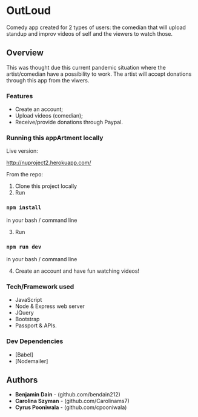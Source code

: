 # OutLoud

Comedy app created for 2 types of users: the comedian that will upload standup and improv videos of self and the viewers to watch those.

## Overview

This was thought due this current pandemic situation where the artist/comedian have a possibility to work.
The artist will accept donations through this app from the viwers.

### Features

- Create an account;
- Upload videos (comedian);
- Receive/provide donations through Paypal.

### Running this appArtment locally

Live version:

http://nuproject2.herokuapp.com/

From the repo:

1. Clone this project locally
2. Run

### `npm install`

in your bash / command line

3. Run

### `npm run dev`

in your bash / command line

4. Create an account and have fun watching videos!

### Tech/Framework used

- JavaScript  
- Node & Express web server
- JQuery
- Bootstrap
- Passport & APIs.

### Dev Dependencies

- [Babel]
- [Nodemailer]

## Authors

- **Benjamin Dain** - (github.com/bendain212)
- **Carolina Szyman** - (github.com/Carolinams7)
- **Cyrus Pooniwala** - (github.com/cpooniwala)
